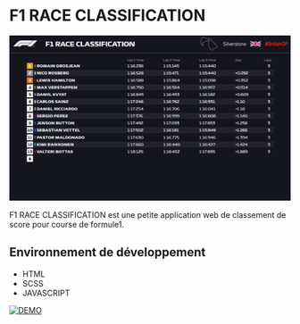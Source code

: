 # F1 RACE CLASSIFICATION
![cover du projet "F1 RACE CLASSIFICATION"](https://raw.githubusercontent.com/Paul-Bouvignies/race-result/main/assets/ressources/github-cover.PNG)

F1 RACE CLASSIFICATION est une petite application web de classement de score pour course de formule1.


## Environnement de développement

 - HTML 
 - SCSS 
 - JAVASCRIPT



[![DEMO](https://img.shields.io/badge/DEMO-yellow.svg?&style=for-the-badge)](https://www.paulbouvignies.fr/ressources/CHIFUMY/index.html)
